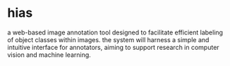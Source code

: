 # hias
a web-based image annotation tool designed to facilitate efficient labeling of object classes within images. the system will harness a simple and intuitive interface for annotators, aiming to support research in computer vision and machine learning.
